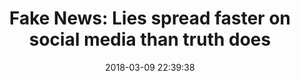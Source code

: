 ---
date: 2018-03-09 22:39:38
link:
  source: pocket
  source_url: https://getpocket.com
  text: 'Fake News: Lies spread faster on social media than truth does'
  url: https://www.nbcnews.com/health/health-news/fake-news-lies-spread-faster-social-media-truth-does-n854896
slug: fake-news-lies-spread-faster-on-social-media-than-truth-does
source: pocket
title: 'Fake News: Lies spread faster on social media than truth does'
syndicated:
- type: twitter
  url: https://twitter.com/roytang/statuses/972253842447458304/
---